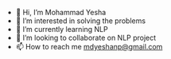 - 👋 Hi, I’m Mohammad Yesha
- 👀 I’m interested in solving the problems
- 🌱 I’m currently learning NLP
- 💞️ I’m looking to collaborate on NLP project
- 📫 How to reach me mdyeshanp@gmail.com

<!---
mdyeshanp/mdyeshanp is a ✨ special ✨ repository because its `README.md` (this file) appears on your GitHub profile.
You can click the Preview link to take a look at your changes.
--->
